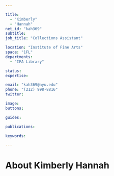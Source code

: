 ```yaml
---

title:
  - "Kimberly"
  - "Hannah"
net_id: "kah369"
subtitle: 
job_title: "Collections Assistant"

location: "Institute of Fine Arts"
space: "1FL"
departments:
  - "IFA Library"

status: 
expertise:

email: "kah369@nyu.edu"
phone: "(212) 998-8816"
twitter: 

image: 
buttons:

guides:

publications:

keywords:

---
```


# About Kimberly Hannah


